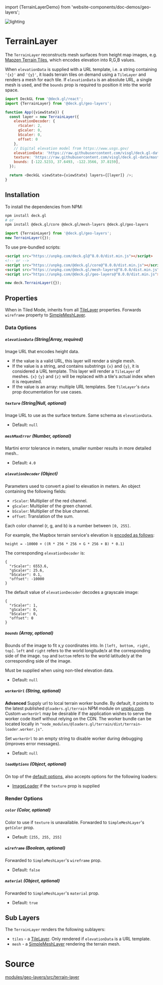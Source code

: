 import {TerrainLayerDemo} from 'website-components/doc-demos/geo-layers';

<TerrainLayerDemo />

<p class="badges">
  <img src="https://img.shields.io/badge/lighting-yes-blue.svg?style=flat-square" alt="lighting" />
</p>

# TerrainLayer

The `TerrainLayer` reconstructs mesh surfaces from height map images, e.g. [Mapzen Terrain Tiles](https://github.com/tilezen/joerd/blob/master/docs/formats.md), which encodes elevation into R,G,B values.

When `elevationData` is supplied with a URL template, i.e. a string containing `'{x}'` and `'{y}'`, it loads terrain tiles on demand using a `TileLayer` and renders a mesh for each tile. If `elevationData` is an absolute URL, a single mesh is used, and the `bounds` prop is required to position it into the world space.

```js
import DeckGL from '@deck.gl/react';
import {TerrainLayer} from '@deck.gl/geo-layers';

function App({viewState}) {
  const layer = new TerrainLayer({
    elevationDecoder: {
      rScaler: 2,
      gScaler: 0,
      bScaler: 0,
      offset: 0
    },
    // Digital elevation model from https://www.usgs.gov/
    elevationData: 'https://raw.githubusercontent.com/visgl/deck.gl-data/master/website/terrain.png',
    texture: 'https://raw.githubusercontent.com/visgl/deck.gl-data/master/website/terrain-mask.png',
    bounds: [-122.5233, 37.6493, -122.3566, 37.8159],
  });

  return <DeckGL viewState={viewState} layers={[layer]} />;
}
```

## Installation

To install the dependencies from NPM:

```bash
npm install deck.gl
# or
npm install @deck.gl/core @deck.gl/mesh-layers @deck.gl/geo-layers
```

```js
import {TerrainLayer} from '@deck.gl/geo-layers';
new TerrainLayer({});
```

To use pre-bundled scripts:

```html
<script src="https://unpkg.com/deck.gl@^8.0.0/dist.min.js"></script>
<!-- or -->
<script src="https://unpkg.com/@deck.gl/core@^8.0.0/dist.min.js"></script>
<script src="https://unpkg.com/@deck.gl/mesh-layers@^8.0.0/dist.min.js"></script>
<script src="https://unpkg.com/@deck.gl/geo-layers@^8.0.0/dist.min.js"></script>
```

```js
new deck.TerrainLayer({});
```

## Properties

When in Tiled Mode, inherits from all [TileLayer](/docs/api-reference/core/tile-layer.md) properties. Forwards `wireframe` property to [SimpleMeshLayer](/docs/api-reference/core/simple-mesh-layer.md).



### Data Options

##### `elevationData` (String|Array, required)

Image URL that encodes height data.

- If the value is a valid URL, this layer will render a single mesh.
- If the value is a string, and contains substrings `{x}` and `{y}`, it is considered a URL template. This layer will render a `TileLayer` of meshes. `{x}` `{y}` and `{z}` will be replaced with a tile's actual index when it is requested.
- If the value is an array: multiple URL templates. See `TileLayer`'s `data` prop documentation for use cases.


##### `texture` (String|Null, optional)

Image URL to use as the surface texture. Same schema as `elevationData`.

- Default: `null`


##### `meshMaxError` (Number, optional)

Martini error tolerance in meters, smaller number results in more detailed mesh..

- Default: `4.0`

##### `elevationDecoder` (Object)

Parameters used to convert a pixel to elevation in meters.
An object containing the following fields:

- `rScaler`: Multiplier of the red channel.
- `gScaler`: Multiplier of the green channel.
- `bScaler`: Multiplier of the blue channel.
- `offset`: Translation of the sum.

Each color channel (r, g, and b) is a number between `[0, 255]`.

For example, the Mapbox terrain service's elevation is [encoded as follows](https://docs.mapbox.com/help/troubleshooting/access-elevation-data/#decode-data):

```
height = -10000 + ((R * 256 * 256 + G * 256 + B) * 0.1)
```

The corresponding `elevationDecoder` is:

```
{
  "rScaler": 6553.6,
  "gScaler": 25.6,
  "bScaler": 0.1,
  "offset": -10000
}
```

The default value of `elevationDecoder` decodes a grayscale image:

```
{
  "rScaler": 1,
  "gScaler": 0,
  "bScaler": 0,
  "offset": 0
}
```


##### `bounds` (Array, optional)

Bounds of the image to fit x,y coordinates into. In `[left, bottom, right, top]`.
`left` and `right` refers to the world longitude/x at the corresponding side of the image.
`top` and `bottom` refers to the world latitude/y at the corresponding side of the image.

Must be supplied when using non-tiled elevation data.

- Default: `null`


##### `workerUrl` (String, optional)

**Advanced** Supply url to local terrain worker bundle. By default, it points to the latest published `@loaders.gl/terrain` NPM module on [unpkg.com](unpkg.com). Custom `workerUrl` may be desirable if the application wishes to serve the worker code itself without relying on the CDN. The worker bundle can be located locally in `"node_modules/@loaders.gl/terrain/dist/terrain-loader.worker.js"`.

Set `workerUrl` to an empty string to disable worker during debugging (improves error messages).

- Default: `null`


##### `loadOptions` (Object, optional)

On top of the [default options](/docs/api-reference/core/layer.md#loadoptions), also accepts options for the following loaders:

- [ImageLoader](https://loaders.gl/modules/images/docs/api-reference/image-loader) if the `texture` prop is supplied


### Render Options

##### `color` (Color, optional)

Color to use if `texture` is unavailable. Forwarded to `SimpleMeshLayer`'s `getColor` prop.

- Default: `[255, 255, 255]`

##### `wireframe` (Boolean, optional)

Forwarded to `SimpleMeshLayer`'s `wireframe` prop.

- Default: `false`

##### `material` (Object, optional)

Forwarded to `SimpleMeshLayer`'s `material` prop.

- Default: `true`


## Sub Layers

The `TerrainLayer` renders the following sublayers:

* `tiles` - a [TileLayer](/docs/api-reference/geo-layers/tile-layer.md). Only rendered if `elevationData` is a URL template.
* `mesh` - a [SimpleMeshLayer](/docs/api-reference/mesh-layers/simple-mesh-layer.md) rendering the terrain mesh.



# Source

[modules/geo-layers/src/terrain-layer](https://github.com/visgl/deck.gl/tree/master/modules/geo-layers/src/terrain-layer)
